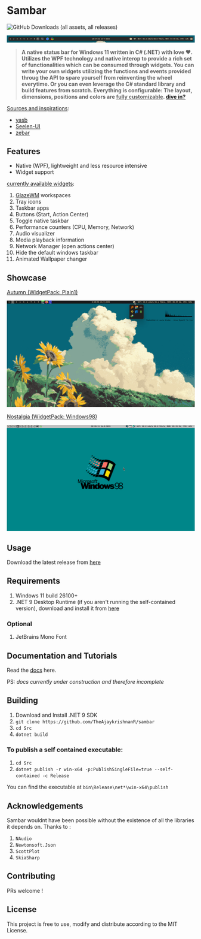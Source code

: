 # Sambar

![GitHub Downloads (all assets, all releases)](https://img.shields.io/github/downloads/TheAjaykrishnanR/sambar/total?color=green)

![showcase_1](https://github.com/TheAjaykrishnanR/sambar/blob/master/Imgs/explorer_fi1Oz9MPqd.gif)
> **A native status bar for Windows 11 written in C# (.NET) with love ❤️. Utilizes the WPF technology and native interop to 
provide a rich set of functionalities which can be consumed through widgets. You can write your own widgets utilizing
the functions and events provided throug the API to spare yourself from reinventing the wheel everytime. Or you can even 
leverage the C# standard library and build features from scratch. Everything is configurable: The layout, dimensions,
positions and colors are <ins>fully customizable</ins>. [dive in?](https://github.com/TheAjaykrishnanR/sambar/blob/master/Docs/Landing.md)**

<ins>Sources and inspirations</ins>:

 - [yasb](https://github.com/amnweb/yasb)
 - [Seelen-UI](https://github.com/eythaann/Seelen-UI)
 - [zebar](https://github.com/glzr-io/zebar)

## Features

 - Native (WPF), lightweight and less resource intensive
 - Widget support

 <ins>currently available widgets</ins>:

 1. [GlazeWM](https://github.com/glzr-io/glazewm) workspaces
 2. Tray icons
 3. Taskbar apps
 4. Buttons (Start, Action Center)
 5. Toggle native taskbar
 6. Performance counters (CPU, Memory, Network)
 7. Audio visualizer
 8. Media playback information
 9. Network Manager (open actions center)
 10. Hide the default windows taskbar
 11. Animated Wallpaper changer

## Showcase

 <ins>Autumn (WidgetPack: Plain1)</ins>

![showcase_2](https://github.com/TheAjaykrishnanR/sambar/blob/master/Imgs/autumn.png)

 <ins>Nostalgia (WidgetPack: Windows98)</ins>

![showcase_3](https://github.com/TheAjaykrishnanR/sambar/blob/master/Imgs/win98.png)

## Usage

Download the latest release from [here](https://github.com/TheAjaykrishnanR/sambar/releases)

## Requirements

 1. Windows 11 build 26100+
 2. .NET 9 Desktop Runtime (if you aren't running the self-contained version), download and install it from [here](https://dotnet.microsoft.com/en-us/download/dotnet/9.0/runtime)

### Optional
 1. JetBrains Mono Font

 ## Documentation and Tutorials

Read the [docs](https://github.com/TheAjaykrishnanR/sambar/blob/master/Docs/Landing.md) here.

PS: *docs currently under construction and therefore incomplete*

## Building

 1. Download and Install .NET 9 SDK
 2. `git clone https://github.com/TheAjaykrishnanR/sambar`
 3. `cd Src`
 4. `dotnet build`

### To publish a self contained executable:

 1. `cd Src`
 2. `dotnet publish -r win-x64 -p:PublishSingleFile=true --self-contained -c Release`

You can find the executable at `bin\Release\net*\win-x64\publish`

## Acknowledgements

Sambar wouldnt have been possible without the existence of all the libraries it depends on.
Thanks to :
 1. `NAudio`
 2. `Newtonsoft.Json`
 3. `ScottPlot`
 4. `SkiaSharp`

## Contributing

PRs welcome !

## License

This project is free to use, modify and distribute according to the MIT License.

